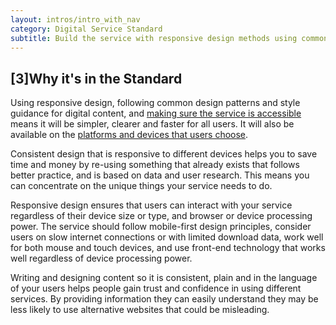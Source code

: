 ```yaml
---
layout: intros/intro_with_nav
category: Digital Service Standard
subtitle: Build the service with responsive design methods using common design patterns and the style guide for digital content.
---
```


## [3]Why it's in the Standard

Using responsive design, following common design patterns and style guidance for digital content, and [making sure the service is accessible](https://guides.service.gov.au/content-guide/accessibility-inclusivity/) means it will be simpler, clearer and faster for all users. It will also be available on the [platforms and devices that users choose](https://www.dta.gov.au/blog/what-do-we-mean-by-digital/).

Consistent design that is responsive to different devices helps you to save time and money by re-using something that already exists that follows better practice, and is based on data and user research. This means you can concentrate on the unique things your service needs to do.

Responsive design ensures that users can interact with your service regardless of their device size or type, and browser or device processing power. The service should follow mobile-first design principles, consider users on slow internet connections or with limited download data, work well for both mouse and touch devices, and use front-end technology that works well regardless of device processing power.

Writing and designing content so it is consistent, plain and in the language of your users helps people gain trust and confidence in using different services. By providing information they can easily understand they may be less likely to use alternative websites that could be misleading.
